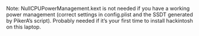 Note: NullCPUPowerManagement.kext is not needed if you have a working power management (correct settings in config.plist and the SSDT generated by PikerA’s script).
Probably needed if it’s your first time to install hackintosh on this laptop.
